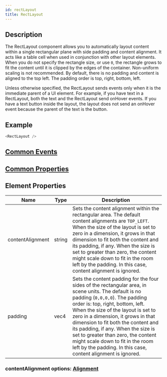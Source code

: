 ```yaml
---
id: rectLayout
title: RectLayout
---
```

## Description
The RectLayout component allows you to automatically layout content within a single rectangular plane with side padding and content alignment. It acts like a table cell when used in conjunction with other layout elements. When you do not specify the rectangle size, or use `0`, the rectangle grows to fit the content until it is clipped by the edges of the container. Non-uniform scaling is not recommended.  By default, there is no padding and content is aligned to the top left. The padding order is top, right, bottom, left.

Unless otherwise specified, the RectLayout sends events only when it is the immediate parent of a UI element. For example, if you have text in a RectLayout, both the text and the RectLayout send onHover events. If you have a text button inside the layout, the layout does not send an onHover event because the parent of the text is the button.

## Example

```javascript
<RectLayout />
```

## [Common Events](../types/Events.md)

## [Common Properties](../types/Properties.md)

## Element Properties

| Name             | Type   | Description                                                                                                                                                                                                                                                                                                                                                                                                                                                              |
| ---------------- | ------ | ------------------------------------------------------------------------------------------------------------------------------------------------------------------------------------------------------------------------------------------------------------------------------------------------------------------------------------------------------------------------------------------------------------------------------------------------------------------------ |
| contentAlignment | string | Sets the content alignment within the rectangular area. The default content alignments are `TOP_LEFT`. When the size of the layout is set to zero in a dimension, it grows in that dimension to fit both the content and its padding, if any. When the size is set to greater than zero, the content might scale down to fit in the room left by the padding. In this case, content alignment is ignored.                                                                      |
| padding          | vec4   | Sets the content padding for the four sides of the rectangular area, in scene units. The default is no padding (`0,0,0,0`). The padding order is: top, right, bottom, left. When the size of the layout is set to zero in a dimension, it grows in that dimension to fit both the content and its padding, if any. When the size is set to greater than zero, the content might scale down to fit in the room left by the padding. In this case, content alignment is ignored. |

### contentAlignment options: [Alignment](../types/Alignment.md)
